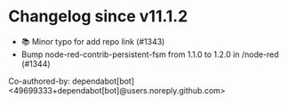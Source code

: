 # Changelog since v11.1.2
- 📚 Minor typo for add repo link (#1343) 
- Bump node-red-contrib-persistent-fsm from 1.1.0 to 1.2.0 in /node-red (#1344)

Co-authored-by: dependabot[bot] <49699333+dependabot[bot]@users.noreply.github.com> 
